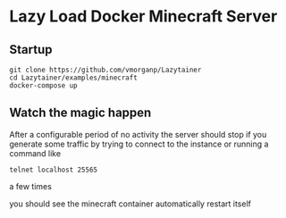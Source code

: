 # Lazy Load Docker Minecraft Server

## Startup

```
git clone https://github.com/vmorganp/Lazytainer
cd Lazytainer/examples/minecraft
docker-compose up
```

## Watch the magic happen

After a configurable period of no activity the server should stop
if you generate some traffic by trying to connect to the instance or running a command like

`telnet localhost 25565`

a few times

you should see the minecraft container automatically restart itself
